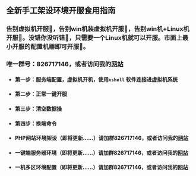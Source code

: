 ## 全新手工架设环境开服食用指南

### 告别虚拟机开服🎉，告别win机装虚拟机开服🎉，告别win机+Linux机开服🎉。没错你没听错🎉，只需要一个Linux机就可以开服。市面上最小开服的配置机器即可开服🎉。

### 唯一群号：826717146，或者访问我的[网站](https://yulinzhihou.xyz)

- #### 第一步：服务端配置，虚拟机开机，使用`xshell` 软件连接进虚拟机系统

- #### 第二步：正常一键开服

- #### 第三步：清空数据操

- #### 第四步：换端命令

- #### PHP网站环境架设（即将更新……）请加群826717146，或者访问我的[网站](https://yulinzhihou.xyz)

- #### 一键端服务器环境（即将更新……）请加群826717146，或者访问我的[网站](https://yulinzhihou.xyz)

- #### 一机多区环境配置（即将更新……）请加群826717146，或者访问我的[网站](https://yulinzhihou.xyz)
